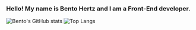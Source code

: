 ### Hello! My name is Bento Hertz and I am a Front-End developer.


![Bento's GitHub stats](https://github-readme-stats.vercel.app/api?username=Bento-Hertz&show_icons=true&theme=tokyonight)
![Top Langs](https://github-readme-stats.vercel.app/api/top-langs/?username=Bento-Hertz&layout=compact&theme=tokyonight)

